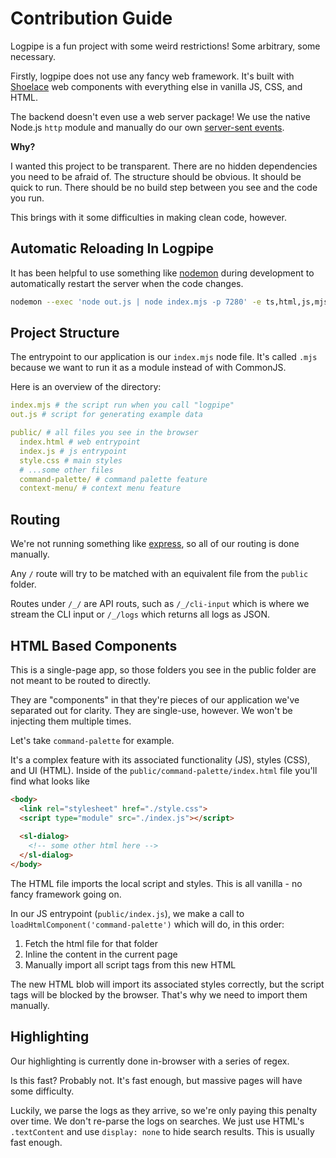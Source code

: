 # Contribution Guide

Logpipe is a fun project with some weird restrictions! Some arbitrary, some necessary.

Firstly, logpipe does not use any fancy web framework. It's built with [Shoelace](https://shoelace.style/) web components with everything else in vanilla JS, CSS, and HTML.

The backend doesn't even use a web server package! We use the native Node.js `http` module and manually do our own [server-sent events](https://developer.mozilla.org/en-US/docs/Web/API/Server-sent_events).

**Why?**

I wanted this project to be transparent. There are no hidden dependencies you need to be afraid of. The structure should be obvious. It should be quick to run. There should be no build step between you see and the code you run.

This brings with it some difficulties in making clean code, however.

## Automatic Reloading In Logpipe

It has been helpful to use something like [nodemon](https://nodemon.io/) during development to automatically restart the server when the code changes.

```sh
nodemon --exec 'node out.js | node index.mjs -p 7280' -e ts,html,js,mjs,css
```

## Project Structure

The entrypoint to our application is our `index.mjs` node file. It's called `.mjs` because we want to run it as a module instead of with CommonJS.

Here is an overview of the directory:

```yaml
index.mjs # the script run when you call "logpipe"
out.js # script for generating example data

public/ # all files you see in the browser
  index.html # web entrypoint
  index.js # js entrypoint
  style.css # main styles
  # ...some other files
  command-palette/ # command palette feature
  context-menu/ # context menu feature
```

## Routing

We're not running something like [express](https://expressjs.com/), so all of our routing is done manually.

Any `/` route will try to be matched with an equivalent file from the `public` folder.

Routes under `/_/` are API routs, such as `/_/cli-input` which is where we stream the CLI input or `/_/logs` which returns all logs as JSON.

## HTML Based Components

This is a single-page app, so those folders you see in the public folder are not meant to be routed to directly.

They are "components" in that they're pieces of our application we've separated out for clarity. They are single-use, however. We won't be injecting them multiple times.

Let's take `command-palette` for example.

It's a complex feature with its associated functionality (JS), styles (CSS), and UI (HTML). Inside of the `public/command-palette/index.html` file you'll find what looks like

```html
<body>
  <link rel="stylesheet" href="./style.css">
  <script type="module" src="./index.js"></script>
  
  <sl-dialog>
    <!-- some other html here -->
  </sl-dialog>
</body>
```

The HTML file imports the local script and styles. This is all vanilla - no fancy framework going on.

In our JS entrypoint (`public/index.js`), we make a call to `loadHtmlComponent('command-palette')` which will do, in this order:

1. Fetch the html file for that folder
1. Inline the content in the current page
1. Manually import all script tags from this new HTML

The new HTML blob will import its associated styles correctly, but the script tags will be blocked by the browser. That's why we need to import them manually.

## Highlighting

Our highlighting is currently done in-browser with a series of regex. 

Is this fast? Probably not. It's fast enough, but massive pages will have some difficulty.

Luckily, we parse the logs as they arrive, so we're only paying this penalty over time. We don't re-parse the logs on searches. We just use HTML's `.textContent` and use `display: none` to hide search results. This is usually fast enough.


